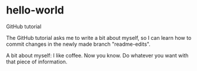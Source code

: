 # hello-world
GitHub tutorial

The GitHub tutorial asks me to write a bit about myself, 
so I can learn how to commit changes in the newly made branch "readme-edits".

A bit about myself: I like coffee.
Now you know. Do whatever you want with that piece of information.
